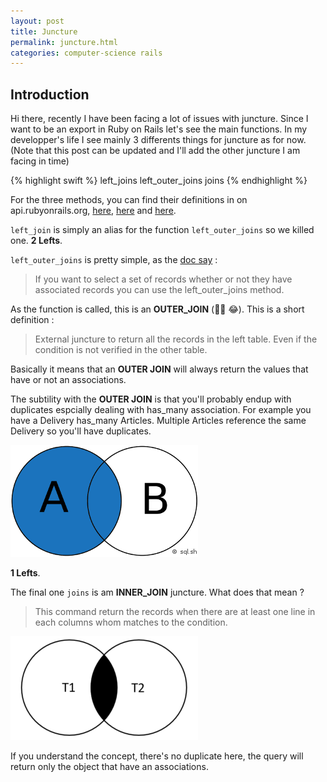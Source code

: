 ```yaml
---
layout: post
title: Juncture
permalink: juncture.html
categories: computer-science rails
---
```


## Introduction

Hi there, recently I have been facing a lot of issues with juncture. Since I want to be an export in Ruby on Rails let's see the main functions. In my developper's life I see mainly 3 differents things for juncture as for now. (Note that this post can be updated and I'll add the other juncture I am facing in time)

{% highlight swift %}
left_joins
left_outer_joins
joins
{% endhighlight %}

For the three methods, you can find their definitions in on api.rubyonrails.org, [here](https://api.rubyonrails.org/classes/ActiveRecord/QueryMethods.html#method-i-joins), [here](https://api.rubyonrails.org/classes/ActiveRecord/QueryMethods.html#method-i-left_joins) and [here](https://api.rubyonrails.org/classes/ActiveRecord/QueryMethods.html#method-i-left_outer_joins).

`left_join` is simply an alias for the function `left_outer_joins` so we killed one. __2 Lefts__.

`left_outer_joins` is pretty simple, as the [doc say](https://edgeguides.rubyonrails.org/active_record_querying.html#left-outer-joins) :
> If you want to select a set of records whether or not they have associated records you can use the left_outer_joins method.

As the function is called, this is an __OUTER_JOIN__ (🤦‍♂️ 😂). This is a short definition :
> External juncture to return all the records in the left table. Even if the condition is not verified in the other table.

Basically it means that an __OUTER JOIN__ will always return the values that have or not an associations.

The subtility with the __OUTER JOIN__ is that you'll probably endup with duplicates espcially dealing with has_many association. For example you have a Delivery has_many Articles. Multiple Articles reference the same Delivery so you'll have duplicates.

![left-outer-join](/assets/sql-left-outer-join.png "LEFT OUTER JOIN")

__1 Lefts__.

The final one `joins` is am __INNER_JOIN__ juncture. What does that mean ?

> This command return the records when there are at least one line in each columns whom matches to the condition.

![inner-join](/assets/sql-inner-join.png "INNER JOIN")

If you understand the concept, there's no duplicate here, the query will return only the object that have an associations.


